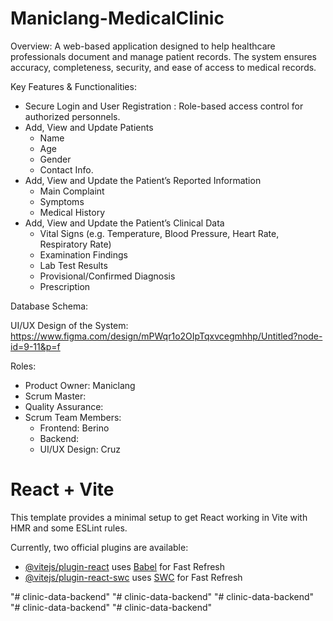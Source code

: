 # Maniclang-MedicalClinic

Overview:
A web-based application designed to help healthcare professionals document and manage patient records. The system ensures accuracy, completeness, security, and ease of access to medical records.

Key Features & Functionalities:
- Secure Login and User Registration : Role-based access control for authorized personnels.
- Add, View and Update Patients
    - Name
    - Age
    - Gender
    - Contact Info.
- Add, View and Update the Patient’s Reported Information
    - Main Complaint
    - Symptoms
    - Medical History
- Add, View and Update the Patient’s Clinical Data
    - Vital Signs (e.g. Temperature, Blood Pressure, Heart Rate, Respiratory Rate)
    - Examination Findings
    - Lab Test Results
    - Provisional/Confirmed Diagnosis
    - Prescription 

Database Schema: 

UI/UX Design of the System: https://www.figma.com/design/mPWqr1o2OIpTqxvcegmhhp/Untitled?node-id=9-11&p=f

Roles:
- Product Owner: Maniclang
- Scrum Master: 
- Quality Assurance: 
- Scrum Team Members:
	- Frontend: Berino
	- Backend: 
	- UI/UX Design: Cruz

# React + Vite

This template provides a minimal setup to get React working in Vite with HMR and some ESLint rules.

Currently, two official plugins are available:

- [@vitejs/plugin-react](https://github.com/vitejs/vite-plugin-react/blob/main/packages/plugin-react/README.md) uses [Babel](https://babeljs.io/) for Fast Refresh
- [@vitejs/plugin-react-swc](https://github.com/vitejs/vite-plugin-react-swc) uses [SWC](https://swc.rs/) for Fast Refresh

"# clinic-data-backend" 
"# clinic-data-backend" 
"# clinic-data-backend" 
"# clinic-data-backend" 
"# clinic-data-backend" 
